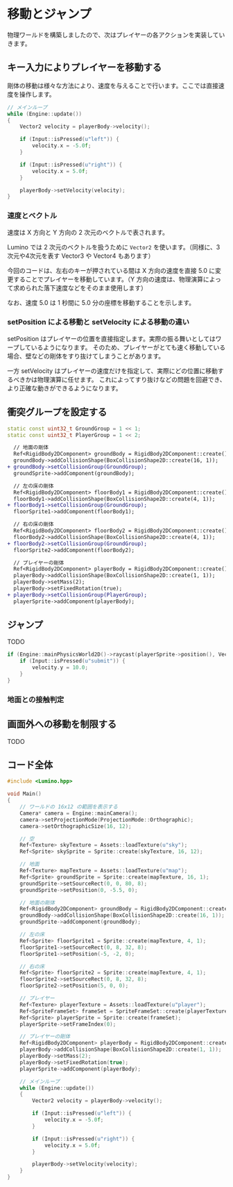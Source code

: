移動とジャンプ
==========

物理ワールドを構築しましたので、次はプレイヤーの各アクションを実装していきます。


キー入力によりプレイヤーを移動する
----------

剛体の移動は様々な方法により、速度を与えることで行います。ここでは直接速度を操作します。

```cpp
// メインループ
while (Engine::update())
{
    Vector2 velocity = playerBody->velocity();

    if (Input::isPressed(u"left")) {
        velocity.x = -5.0f;
    }

    if (Input::isPressed(u"right")) {
        velocity.x = 5.0f;
    }

    playerBody->setVelocity(velocity);
}
```

### 速度とベクトル

速度は X 方向と Y 方向の 2 次元のベクトルで表されます。

Lumino では 2 次元のベクトルを扱うために `Vector2` を使います。（同様に、3次元や4次元を表す Vector3 や Vector4 もあります）

今回のコードは、左右のキーが押されている間は X 方向の速度を直接 5.0 に変更することでプレイヤーを移動しています。（Y 方向の速度は、物理演算によって求められた落下速度などをそのまま使用します）

なお、速度 5.0 は 1 秒間に 5.0 分の座標を移動することを示します。


### setPosition による移動と setVelocity による移動の違い

setPosition はプレイヤーの位置を直接指定します。実際の振る舞いとしてはワープしているようになります。
そのため、プレイヤーがとても速く移動している場合、壁などの剛体をすり抜けてしまうことがあります。

一方 setVelocity はプレイヤーの速度だけを指定して、実際にどの位置に移動するべきかは物理演算に任せます。
これによってすり抜けなどの問題を回避でき、より正確な動きができるようになります。


衝突グループを設定する
----------

```cpp
static const uint32_t GroundGroup = 1 << 1;
static const uint32_t PlayerGroup = 1 << 2;
```

```diff
  // 地面の剛体
  Ref<RigidBody2DComponent> groundBody = RigidBody2DComponent::create();
  groundBody->addCollisionShape(BoxCollisionShape2D::create(16, 1));
+ groundBody->setCollisionGroup(GroundGroup);
  groundSprite->addComponent(groundBody);
```

```diff
  // 左の床の剛体
  Ref<RigidBody2DComponent> floorBody1 = RigidBody2DComponent::create();
  floorBody1->addCollisionShape(BoxCollisionShape2D::create(4, 1));
+ floorBody1->setCollisionGroup(GroundGroup);
  floorSprite1->addComponent(floorBody1);
```

```diff
  // 右の床の剛体
  Ref<RigidBody2DComponent> floorBody2 = RigidBody2DComponent::create();
  floorBody2->addCollisionShape(BoxCollisionShape2D::create(4, 1));
+ floorBody2->setCollisionGroup(GroundGroup);
  floorSprite2->addComponent(floorBody2);
```

```diff
  // プレイヤーの剛体
  Ref<RigidBody2DComponent> playerBody = RigidBody2DComponent::create();
  playerBody->addCollisionShape(BoxCollisionShape2D::create(1, 1));
  playerBody->setMass(2);
  playerBody->setFixedRotation(true);
+ playerBody->setCollisionGroup(PlayerGroup);
  playerSprite->addComponent(playerBody);
```

ジャンプ
----------
TODO

```cpp
if (Engine::mainPhysicsWorld2D()->raycast(playerSprite->position(), Vector3(0, -1, 0), 0.6, GroundGroup)) {
    if (Input::isPressed(u"submit")) {
        velocity.y = 10.0;
    }
}
```

### 地面との接触判定


画面外への移動を制限する
----------
TODO



コード全体
----------

```cpp
#include <Lumino.hpp>

void Main()
{
    // ワールドの 16x12 の範囲を表示する
    Camera* camera = Engine::mainCamera();
    camera->setProjectionMode(ProjectionMode::Orthographic);
    camera->setOrthographicSize(16, 12);

    // 空
    Ref<Texture> skyTexture = Assets::loadTexture(u"sky");
    Ref<Sprite> skySprite = Sprite::create(skyTexture, 16, 12);

    // 地面
    Ref<Texture> mapTexture = Assets::loadTexture(u"map");
    Ref<Sprite> groundSprite = Sprite::create(mapTexture, 16, 1);
    groundSprite->setSourceRect(0, 0, 80, 8);
    groundSprite->setPosition(0, -5.5, 0);

    // 地面の剛体
    Ref<RigidBody2DComponent> groundBody = RigidBody2DComponent::create();
    groundBody->addCollisionShape(BoxCollisionShape2D::create(16, 1));
    groundSprite->addComponent(groundBody);

    // 左の床
    Ref<Sprite> floorSprite1 = Sprite::create(mapTexture, 4, 1);
    floorSprite1->setSourceRect(0, 8, 32, 8);
    floorSprite1->setPosition(-5, -2, 0);

    // 右の床
    Ref<Sprite> floorSprite2 = Sprite::create(mapTexture, 4, 1);
    floorSprite2->setSourceRect(0, 8, 32, 8);
    floorSprite2->setPosition(5, 0, 0);

    // プレイヤー
    Ref<Texture> playerTexture = Assets::loadTexture(u"player");
    Ref<SpriteFrameSet> frameSet = SpriteFrameSet::create(playerTexture, 16, 16);
    Ref<Sprite> playerSprite = Sprite::create(frameSet);
    playerSprite->setFrameIndex(0);

    // プレイヤーの剛体
    Ref<RigidBody2DComponent> playerBody = RigidBody2DComponent::create();
    playerBody->addCollisionShape(BoxCollisionShape2D::create(1, 1));
    playerBody->setMass(2);
    playerBody->setFixedRotation(true);
    playerSprite->addComponent(playerBody);

    // メインループ
    while (Engine::update())
    {
        Vector2 velocity = playerBody->velocity();

        if (Input::isPressed(u"left")) {
            velocity.x = -5.0f;
        }

        if (Input::isPressed(u"right")) {
            velocity.x = 5.0f;
        }

        playerBody->setVelocity(velocity);
    }
}
```

